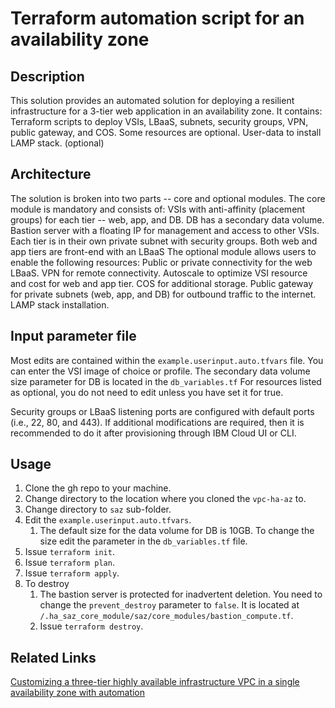 # Terraform automation script for an availability zone

## Description
This solution provides an automated solution for deploying a resilient infrastructure for a 3-tier web application in an availability zone.
It contains:
Terraform scripts to deploy VSIs, LBaaS, subnets, security groups, VPN, public gateway, and COS. Some resources are optional.
User-data to install LAMP stack. (optional)

## Architecture
The solution is broken into two parts -- core and optional modules. The core module is mandatory and consists of:
VSIs with anti-affinity (placement groups) for each tier -- web, app, and DB.
DB has a secondary data volume.
Bastion server with a floating IP for management and access to other VSIs.
Each tier is in their own private subnet with security groups.
Both web and app tiers are front-end with an LBaaS
The optional module allows users to enable the following resources:
Public or private connectivity for the web LBaaS.
VPN for remote connectivity.
Autoscale to optimize VSI resource and cost for web and app tier.
COS for additional storage.
Public gateway for private subnets (web, app, and DB) for outbound traffic to the internet.
LAMP stack installation.

## Input parameter file
Most edits are contained within the `example.userinput.auto.tfvars` file. You can enter the VSI image of choice or profile. The secondary data volume size parameter for DB is located in the `db_variables.tf` For resources listed as optional, you do not need to edit unless you have set it for true.

Security groups or LBaaS listening ports are configured with default ports (i.e., 22, 80, and 443). If additional modifications are required, then it is recommended to do it after provisioning through IBM Cloud UI or CLI.

## Usage
1. Clone the gh repo to your machine.
2. Change directory to the location where you cloned the `vpc-ha-az` to.
3. Change directory to `saz` sub-folder.
4. Edit the `example.userinput.auto.tfvars`.
    1. The default size for the data volume for DB is 10GB. To change the size edit the parameter in the `db_variables.tf` file.
5. Issue `terraform init`.
6. Issue `terraform plan`.
7. Issue `terraform apply`.
8. To destroy
    1. The bastion server is protected for inadvertent deletion. You need to change the `prevent_destroy` parameter to `false`. It is located at `/.ha_saz_core_module/saz/core_modules/bastion_compute.tf`.
    2. Issue `terraform destroy`.

## Related Links
[Customizing a three-tier highly available infrastructure VPC in a single availability zone with automation](https://cloud.ibm.com/docs/cloud-infrastructure?topic=cloud-infrastructure-create-three-tier-resilient-vpc-saz-modular&interface=terraform)
